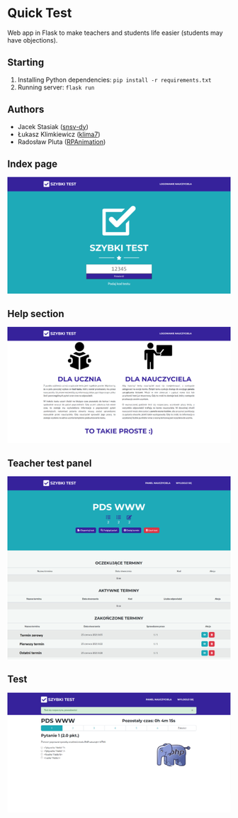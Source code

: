 # Quick Test
Web app in Flask to make teachers and students life easier (students may have objections).

## Starting
1. Installing Python dependencies: `pip install -r requirements.txt`
2. Running server: `flask run`

## Authors
* Jacek Stasiak ([snsv-dy](https://github.com/snsv-dy))
* Łukasz Klimkiewicz ([klima7](https://github.com/klima7))
* Radosław Pluta ([RPAnimation](https://github.com/RPAnimation))

## Index page
<img src="https://github.com/klima7/Quick-test/blob/images/images/index1.png" width="700" />

## Help section
<img src="https://github.com/klima7/Quick-test/blob/images/images/index2.png" width="700" />

## Teacher test panel
<img src="https://github.com/klima7/Quick-test/blob/images/images/teacher.png" width="700" />

## Test
<img src="https://github.com/klima7/Quick-test/blob/images/images/test.png" width="700" />
